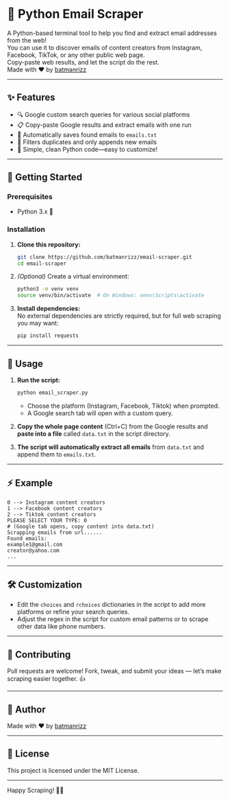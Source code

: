 # 📧 Python Email Scraper

A Python-based terminal tool to help you find and extract email addresses from the web!  
You can use it to discover emails of content creators from Instagram, Facebook, TikTok, or any other public web page.  
Copy-paste web results, and let the script do the rest.  
Made with ❤️ by [batmanrizz](https://github.com/batmanrizz)

---

## ✨ Features

- 🔍 Google custom search queries for various social platforms
- 📋 Copy-paste Google results and extract emails with one run
- 📄 Automatically saves found emails to `emails.txt`
- 🧹 Filters duplicates and only appends new emails
- 🐍 Simple, clean Python code—easy to customize!

---

## 🚀 Getting Started

### Prerequisites

- Python 3.x 🐍

### Installation

1. **Clone this repository:**
   ```bash
   git clone https://github.com/batmanrizz/email-scraper.git
   cd email-scraper
   ```

2. *(Optional)* Create a virtual environment:
   ```bash
   python3 -m venv venv
   source venv/bin/activate  # On Windows: venv\Scripts\activate
   ```

3. **Install dependencies:**  
   No external dependencies are strictly required, but for full web scraping you may want:
   ```bash
   pip install requests
   ```

---

## 📝 Usage

1. **Run the script:**
   ```bash
   python email_scraper.py
   ```
   - Choose the platform (Instagram, Facebook, Tiktok) when prompted.
   - A Google search tab will open with a custom query.

2. **Copy the whole page content** (Ctrl+C) from the Google results and **paste into a file** called `data.txt` in the script directory.

3. **The script will automatically extract all emails** from `data.txt` and append them to `emails.txt`.

---

## ⚡ Example

```
0 --> Instagram content creators
1 --> Facebook content creators
2 --> Tiktok content creators
PLEASE SELECT YOUR TYPE: 0
# (Google tab opens, copy content into data.txt)
Scrapping emails from url......
Found emails:
example1@gmail.com
creator@yahoo.com
...
```

---

## 🛠️ Customization

- Edit the `choices` and `rchoices` dictionaries in the script to add more platforms or refine your search queries.
- Adjust the regex in the script for custom email patterns or to scrape other data like phone numbers.

---

## 🤝 Contributing

Pull requests are welcome! Fork, tweak, and submit your ideas — let’s make scraping easier together. 👍

---

## 👤 Author

Made with ❤️ by [batmanrizz](https://github.com/batmanrizz)

---

## 📄 License

This project is licensed under the MIT License.

---

Happy Scraping! 🚀📧
